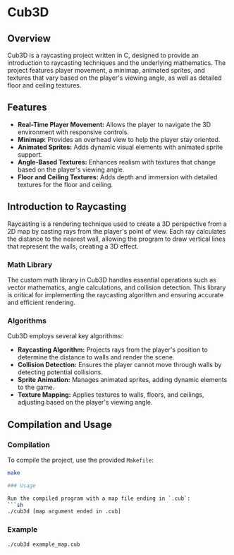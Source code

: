 
# Cub3D

## Overview

Cub3D is a raycasting project written in C, designed to provide an introduction to raycasting techniques and the underlying mathematics. The project features player movement, a minimap, animated sprites, and textures that vary based on the player's viewing angle, as well as detailed floor and ceiling textures.

## Features

- **Real-Time Player Movement:** Allows the player to navigate the 3D environment with responsive controls.
- **Minimap:** Provides an overhead view to help the player stay oriented.
- **Animated Sprites:** Adds dynamic visual elements with animated sprite support.
- **Angle-Based Textures:** Enhances realism with textures that change based on the player's viewing angle.
- **Floor and Ceiling Textures:** Adds depth and immersion with detailed textures for the floor and ceiling.

## Introduction to Raycasting

Raycasting is a rendering technique used to create a 3D perspective from a 2D map by casting rays from the player's point of view. Each ray calculates the distance to the nearest wall, allowing the program to draw vertical lines that represent the walls, creating a 3D effect.

### Math Library

The custom math library in Cub3D handles essential operations such as vector mathematics, angle calculations, and collision detection. This library is critical for implementing the raycasting algorithm and ensuring accurate and efficient rendering.

### Algorithms

Cub3D employs several key algorithms:
- **Raycasting Algorithm:** Projects rays from the player's position to determine the distance to walls and render the scene.
- **Collision Detection:** Ensures the player cannot move through walls by detecting potential collisions.
- **Sprite Animation:** Manages animated sprites, adding dynamic elements to the game.
- **Texture Mapping:** Applies textures to walls, floors, and ceilings, adjusting based on the player's viewing angle.

## Compilation and Usage

### Compilation

To compile the project, use the provided `Makefile`:
```sh
make

### Usage

Run the compiled program with a map file ending in `.cub`:
```sh
./cub3d [map argument ended in .cub]
```

### Example

```sh
./cub3d example_map.cub
```
